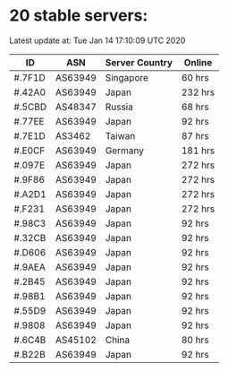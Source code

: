 # 20 stable servers:

Latest update at: Tue Jan 14 17:10:09 UTC 2020

| ID | ASN | Server Country | Online |
| -- | --- | -------------- | ------ |
| #.7F1D | AS63949 | Singapore | 60 hrs |
| #.42A0 | AS63949 | Japan | 232 hrs |
| #.5CBD | AS48347 | Russia | 68 hrs |
| #.77EE | AS63949 | Japan | 92 hrs |
| #.7E1D | AS3462 | Taiwan | 87 hrs |
| #.E0CF | AS63949 | Germany | 181 hrs |
| #.097E | AS63949 | Japan | 272 hrs |
| #.9F86 | AS63949 | Japan | 272 hrs |
| #.A2D1 | AS63949 | Japan | 272 hrs |
| #.F231 | AS63949 | Japan | 272 hrs |
| #.98C3 | AS63949 | Japan | 92 hrs |
| #.32CB | AS63949 | Japan | 92 hrs |
| #.D606 | AS63949 | Japan | 92 hrs |
| #.9AEA | AS63949 | Japan | 92 hrs |
| #.2B45 | AS63949 | Japan | 92 hrs |
| #.98B1 | AS63949 | Japan | 92 hrs |
| #.55D9 | AS63949 | Japan | 92 hrs |
| #.9808 | AS63949 | Japan | 92 hrs |
| #.6C4B | AS45102 | China | 80 hrs |
| #.B22B | AS63949 | Japan | 92 hrs |

